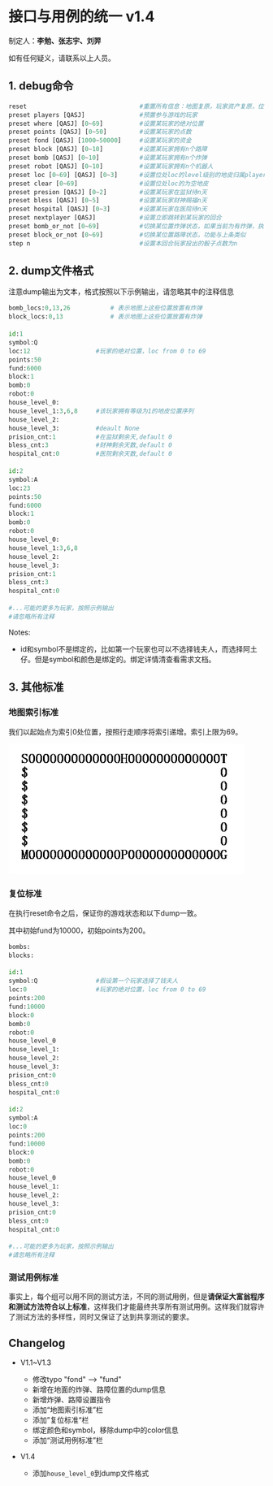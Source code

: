 # 接口与用例的统一 v1.4

制定人：**李勉、张志宇、刘羿**

如有任何疑义，请联系以上人员。

## 1. debug命令

```python
reset							   	#重置所有信息：地图复原，玩家资产复原，位置复原
preset players [QASJ]       		#预置参与游戏的玩家
preset where [QASJ] [0~69]			#设置某玩家的绝对位置
preset points [QASJ] [0~50]			#设置某玩家的点数
preset fond [QASJ] [1000~50000]		#设置某玩家的资金
preset block [QASJ] [0~10]			#设置某玩家拥有n个路障
preset bomb [QASJ] [0~10]			#设置某玩家拥有n个炸弹
preset robot [QASJ] [0~10]			#设置某玩家拥有n个机器人
preset loc [0~69] [QASJ] [0~3]		#设置位处loc的level级别的地皮归属player
preset clear [0~69]					#设置位处loc的为空地皮
preset presion [QASJ] [0~2]			#设置某玩家在监狱待n天
preset bless [QASJ] [0~5]			#设置某玩家财神赐福n天
preset hospital [QASJ] [0~3]		#设置某玩家在医院待n天
preset nextplayer [QASJ]			#设置立即跳转到某玩家的回合
preset bomb_or_not [0~69]			#切换某位置炸弹状态，如果当前为有炸弹，执行命令后变成没有炸弹，反之则反
preset block_or_not [0~69]			#切换某位置路障状态，功能与上条类似
step n								#设置本回合玩家投出的骰子点数为n
```



## 2. dump文件格式

注意dump输出为文本，格式按照以下示例输出，请忽略其中的注释信息

```python
bomb_locs:0,13,26           # 表示地图上这些位置放置有炸弹
block_locs:0,13             # 表示地图上这些位置放置有炸弹

id:1
symbol:Q
loc:12					#玩家的绝对位置，loc from 0 to 69
points:50
fund:6000
block:1
bomb:0
robot:0
house_level_0:
house_level_1:3,6,8		#该玩家拥有等级为1的地皮位置序列
house_level_2:
house_level_3:			#deault None
prision_cnt:1			#在监狱剩余天,default 0
bless_cnt:3				#财神剩余天数,default 0
hospital_cnt:0			#医院剩余天数,default 0

id:2
symbol:A
loc:23
points:50
fund:6000
block:1
bomb:0
robot:0
house_level_0:
house_level_1:3,6,8
house_level_2:
house_level_3:
prision_cnt:1
bless_cnt:3
hospital_cnt:0

#...可能的更多为玩家，按照示例输出
#请忽略所有注释
```

Notes:

- id和symbol不是绑定的，比如第一个玩家也可以不选择钱夫人，而选择阿土仔。但是symbol和颜色是绑定的。绑定详情清查看需求文档。



## 3. 其他标准

### 地图索引标准

我们以起始点为索引0处位置，按照行走顺序将索引递增。索引上限为69。

![1568369532414](./1568369532414.png)



### 复位标准

在执行reset命令之后，保证你的游戏状态和以下dump一致。

其中初始fund为10000，初始points为200。

```python
bombs:
blocks:

id:1
symbol:Q				#假设第一个玩家选择了钱夫人
loc:0					#玩家的绝对位置，loc from 0 to 69
points:200
fund:10000
block:0
bomb:0
robot:0
house_level_0
house_level_1:		
house_level_2:
house_level_3:	
prision_cnt:0
bless_cnt:0				
hospital_cnt:0

id:2
symbol:A
loc:0
points:200
fund:10000
block:0
bomb:0
robot:0
house_level_0
house_level_1:
house_level_2:
house_level_3:
prision_cnt:0
bless_cnt:0
hospital_cnt:0

#...可能的更多为玩家，按照示例输出
#请忽略所有注释
```



### 测试用例标准

事实上，每个组可以用不同的测试方法，不同的测试用例，但是**请保证大富翁程序和测试方法符合以上标准**，这样我们才能最终共享所有测试用例。这样我们就容许了测试方法的多样性，同时又保证了达到共享测试的要求。



## Changelog

- V1.1~V1.3
  - 修改typo "fond" --> "fund"
  - 新增在地面的炸弹、路障位置的dump信息
  - 新增炸弹、路障设置指令
  - 添加“地图索引标准”栏
  - 添加”复位标准“栏
  - 绑定颜色和symbol，移除dump中的color信息
  - 添加“测试用例标准”栏

- V1.4
  - 添加`house_level_0`到dump文件格式



